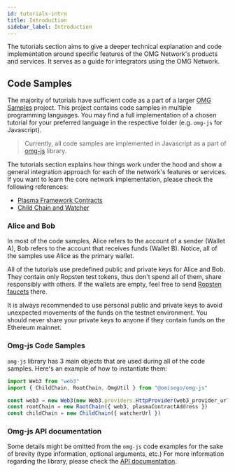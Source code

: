```yaml
---
id: tutorials-intro
title: Introduction
sidebar_label: Introduction
---
```


The tutorials section aims to give a deeper technical explanation and code implementation around specific features of the OMG Network's products and services. It serves as a guide for integrators using the OMG Network.

## Code Samples

The majority of tutorials have sufficient code as a part of a larger [OMG Samples](https://github.com/omgnetwork/omg-samples) project. This project contains code samples in multiple programming languages. You may find a full implementation of a chosen tutorial for your preferred language in the respective folder (e.g. `omg-js` for Javascript).
 
> Currently, all code samples are implemented in Javascript as a part of [omg-js](https://github.com/omgnetwork/omg-js) library.

The tutorials section explains how things work under the hood and show a general integration approach for each of the network's features or services. If you want to learn the core network implementation, please check the following references:
- [Plasma Framework Contracts](https://github.com/omgnetwork/plasma-contracts)  
- [Child Chain and Watcher](https://github.com/omgnetwork/elixir-omg) 

### Alice and Bob

In most of the code samples, Alice refers to the account of a sender (Wallet A), Bob refers to the account that receives funds (Wallet B). Notice, all of the samples use Alice as the primary wallet. 

All of the tutorials use predefined public and private keys for Alice and Bob. They contain only Ropsten test tokens, thus don't spend all of them, share responsibly with others. If the wallets are empty, feel free to send [Ropsten faucets](https://faucet.metamask.io) there. 

It is always recommended to use personal public and private keys to avoid unexpected movements of the funds on the testnet environment. You should never share your private keys to anyone if they contain funds on the Ethereum mainnet.

### Omg-js Code Samples

`omg-js` library has 3 main objects that are used during all of the code samples. Here's an example of how to instantiate them:

```js
import Web3 from "web3"
import { ChildChain, RootChain, OmgUtil } from "@omisego/omg-js"

const web3 = new Web3(new Web3.providers.HttpProvider(web3_provider_url))
const rootChain = new RootChain({ web3, plasmaContractAddress })
const childChain = new ChildChain({ watcherUrl })
```
### Omg-js API documentation

Some details might be omitted from the `omg-js` code examples for the sake of brevity (type information, optional arguments, etc.) For more information regarding the library, please check the [API documentation](https://docs.omg.network/omg-js).

